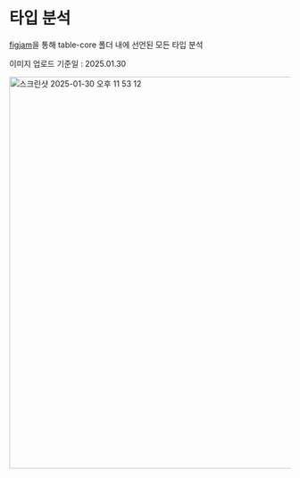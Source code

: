 # 타입 분석

[figjam](https://www.figma.com/board/0R4jnf1gv5yP8AsWMp7ACL/Untitled?node-id=0-1&t=ylFlYPbxjI7wgMOA-1)을 통해 table-core 폴더 내에 선언된 모든 타입 분석


이미지 업로드 기준일 : 2025.01.30

<img width="703" alt="스크린샷 2025-01-30 오후 11 53 12" src="https://github.com/user-attachments/assets/b2fe586b-8d09-43f9-ac33-fa548386af07" />
